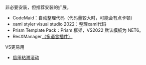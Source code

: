 非必要安装，但推荐安装的扩展。
- CodeMaid：自动整理代码（代码量较大时，可能会有点卡顿）
- xaml styler visual studio 2022：整理xaml代码
- Prism Template Pack：Prism 框架，VS2022 默认模板为 NET6。
- ResXManager[（多语言插件）](https://marketplace.visualstudio.com/items?itemName=TomEnglert.ResXManager)

VS更易用
- [启用粘滞滚动](https://learn.microsoft.com/zh-cn/visualstudio/ide/editor-sticky-scroll?view=vs-2022)

<!-- ##{"timestamp":1645608705}## -->